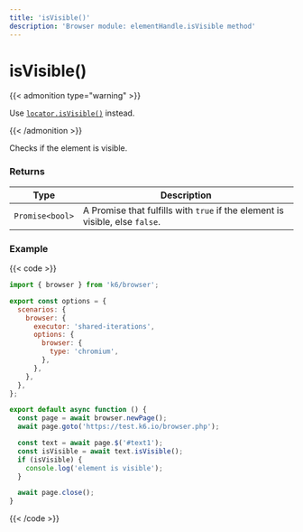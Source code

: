 ```yaml
---
title: 'isVisible()'
description: 'Browser module: elementHandle.isVisible method'
---
```


# isVisible()

{{< admonition type="warning" >}}

Use [`locator.isVisible()`](https://grafana.com/docs/k6/<K6_VERSION>/javascript-api/k6-browser/locator/isvisible/) instead.

{{< /admonition >}}

Checks if the element is visible.

### Returns

| Type            | Description                                                                  |
| --------------- | ---------------------------------------------------------------------------- |
| `Promise<bool>` | A Promise that fulfills with `true` if the element is visible, else `false`. |

### Example

{{< code >}}

```javascript
import { browser } from 'k6/browser';

export const options = {
  scenarios: {
    browser: {
      executor: 'shared-iterations',
      options: {
        browser: {
          type: 'chromium',
        },
      },
    },
  },
};

export default async function () {
  const page = await browser.newPage();
  await page.goto('https://test.k6.io/browser.php');

  const text = await page.$('#text1');
  const isVisible = await text.isVisible();
  if (isVisible) {
    console.log('element is visible');
  }

  await page.close();
}
```

{{< /code >}}
